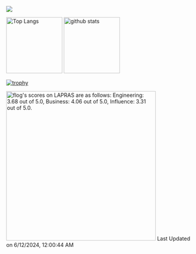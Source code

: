 ![](https://komarev.com/ghpvc/?username=kazukidddd)

<!-- (https://zenn.dev/a_ichi1/articles/0411396e6b887d) -->
<p align="left"> 
  <img alt="Top Langs" height="150px" src="https://github-readme-stats.vercel.app/api/top-langs/?username=kazukidddd&layout=compact&show_icons=true&theme=onedark" />
  <img alt="github stats" height="150px" src="https://github-readme-stats.vercel.app/api?username=kazukidddd&theme=onedark&show_icons=ture" />
</p>

[![trophy](https://github-profile-trophy.vercel.app/?username=kazukidddd&theme=onedark&column=7)](https://github.com/ryo-ma/github-profile-trophy)

<!--START_SECTION:lapras-card-->
<p ><a href="https://lapras.com/public/flog" target="_blank" rel="noopener noreferrer"><img alt="flog's scores on LAPRAS are as follows: Engineering: 3.68 out of 5.0, Business: 4.06 out of 5.0, Influence: 3.31 out of 5.0." src="https://lapras-card-generator.vercel.app/api/svg?e=3.68&b=4.06&i=3.31&b1=%23232323&b2=%236d6d6d&i1=%23212121&i2=%23818181&l=en" width="400" ></a>  
Last Updated on 6/12/2024, 12:00:44 AM</p>
<!--END_SECTION:lapras-card-->

